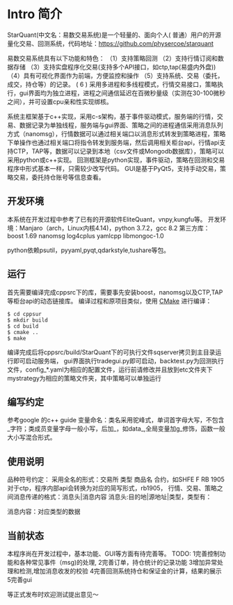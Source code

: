 Intro 简介
========
StarQuant(中文名：易数交易系统)是一个轻量的、面向个人( 普通）用户的开源量化交易、回测系统，代码地址：https://github.com/physercoe/starquant 

易数交易系统具有以下功能和特色：
（1）支持策略回测
（2）支持行情订阅和数据存储
（3）支持实盘程序化交易(支持多个API接口，如ctp,tap(易盛内外盘))
（4）具有可视化界面作为前端，方便监控和操作
（5）支持系统、交易（委托，成交，持仓等）的记录。
 ( 6 ) 采用多进程和多线程模式，行情交易接口，策略执行，gui界面均为独立进程，进程之间通信延迟在百微秒量级（实测在30-100微秒之间），并可设置cpu亲和性实现绑核。
 
系统主框架基于c++实现，采用c-s架构，基于事件驱动模式，服务端的行情，交易、数据记录为单独线程，服务端与gui界面、策略之间的进程通信采用消息队列方式（nanomsg），行情数据可以通过相关端口以消息形式转发到策略进程，策略下单操作也通过相关端口将指令转发到服务端，然后调用相关柜台api，行情api支持CTP，TAP等，数据可以记录到本地（csv文件或Mongodb数据库），策略可以采用python或c++实现。
回测框架是python实现，事件驱动，策略在回测和交易程序中形式基本一样，只需较少改写代码。
GUI是基于PyQt5，支持手动交易，策略交易，委托持仓账号等信息查看。

开发环境
------------------
本系统在开发过程中参考了已有的开源软件EliteQuant，vnpy,kungfu等。
开发环境：Manjaro（arch，Linux内核4.14)，python 3.7.2，gcc 8.2
第三方库：
boost 1.69
nanomsg
log4cplus
yamlcpp
libmongoc-1.0

python依赖psutil，pyyaml,pyqt,qdarkstyle,tushare等包。

运行
--------------

首先需要编译完成cppsrc下的库，需要事先安装boost，nanomsg以及CTP,TAP等柜台api的动态链接库。
编译过程和原项目类似，使用 [CMake](https://cmake.org) 进行编译：

```
$ cd cppsur
$ mkdir build
$ cd build
$ cmake ..
$ make
```
编译完成后将cppsrc/build/StarQuant下的可执行文件sqserver拷贝到主目录运行即可启动服务端，
gui界面执行tradegui.py即可启动，backtest.py为回测执行文件，config_*.yaml为相应的配置文件，运行前请修改并且放到etc文件夹下
mystrategy为相应的策略文件夹，其中策略可以单独运行

编写约定
-------------------
参考google 的c++ guide
变量命名：类名采用驼峰式，单词首字母大写，不包含_字符；类成员变量字母一般小写，后加_，如data_,全局变量加g_修饰，函数一般大小写混合形式。



使用说明
-------
品种符号约定：
  采用全名的形式：交易所 类型 商品名 合约，如SHFE F RB 1905
  对于ctp，程序内部api会转换为对应的简写形式，rb1905，
行情、交易、策略之间消息传递的格式：消息头|消息内容
 消息头:目的地|源地址|类型，类型有：
 
 消息内容：对应类型的数据

 
 



当前状态
-----------------
本程序尚在开发过程中，基本功能、GUI等方面有待完善等。
TODO:
1完善控制功能和各种常见事件（msg)的处理,
2完善订单，持仓统计的记录功能
3增加异常处理和检测,增加消息收发的校验
4完善回测系统持仓和保证金的计算，结果的展示
5完善gui




等正式发布时欢迎测试提出意见～



